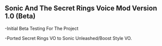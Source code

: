 ## Sonic And The Secret Rings Voice Mod Version 1.0 (Beta)

-Initial Beta Testing For The Project

-Ported Secret Rings VO to Sonic Unleashed/Boost Style VO.